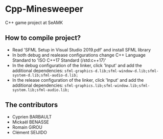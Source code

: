 # Cpp-Minesweeper
C++ game project at SeAMK

## How to compile project?
- Read 'SFML Setup in Visual Studio 2019.pdf' and install SFML library
- In both debug and realease configurations change C++ Language Standard to 'ISO C++17 Standard (/std:c++17)'
- In the debug configuration of the linker, click 'Input' and add the additional dependencies: `sfml-graphics-d.lib;sfml-window-d.lib;sfml-system-d.lib;sfml-audio-d.lib;`
- In the release configuration of the linker, click 'Input' and add the additional dependencies: `sfml-graphics.lib;sfml-window.lib;sfml-system.lib;sfml-audio.lib;`

## The contributors
- Cyprien BARBAULT
- Mickaël BENASSE
- Romain GIROU
- Clément SEIJIDO
